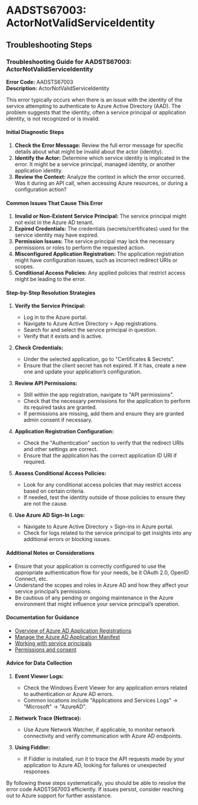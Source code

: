 
# AADSTS67003: ActorNotValidServiceIdentity


## Troubleshooting Steps
### Troubleshooting Guide for AADSTS67003: ActorNotValidServiceIdentity

**Error Code:** AADSTS67003  
**Description:** ActorNotValidServiceIdentity

This error typically occurs when there is an issue with the identity of the service attempting to authenticate to Azure Active Directory (AAD). The problem suggests that the identity, often a service principal or application identity, is not recognized or is invalid.

#### Initial Diagnostic Steps

1. **Check the Error Message:** Review the full error message for specific details about what might be invalid about the actor (identity).
2. **Identify the Actor:** Determine which service identity is implicated in the error. It might be a service principal, managed identity, or another application identity.
3. **Review the Context:** Analyze the context in which the error occurred. Was it during an API call, when accessing Azure resources, or during a configuration action?

#### Common Issues That Cause This Error

1. **Invalid or Non-Existent Service Principal:** The service principal might not exist in the Azure AD tenant.
2. **Expired Credentials:** The credentials (secrets/certificates) used for the service identity may have expired.
3. **Permission Issues:** The service principal may lack the necessary permissions or roles to perform the requested action.
4. **Misconfigured Application Registration:** The application registration might have configuration issues, such as incorrect redirect URIs or scopes.
5. **Conditional Access Policies:** Any applied policies that restrict access might be leading to the error.

#### Step-by-Step Resolution Strategies

1. **Verify the Service Principal:**
   - Log in to the Azure portal.
   - Navigate to Azure Active Directory > App registrations.
   - Search for and select the service principal in question.
   - Verify that it exists and is active.

2. **Check Credentials:**
   - Under the selected application, go to "Certificates & Secrets".
   - Ensure that the client secret has not expired. If it has, create a new one and update your application’s configuration.

3. **Review API Permissions:**
   - Still within the app registration, navigate to "API permissions".
   - Check that the necessary permissions for the application to perform its required tasks are granted.
   - If permissions are missing, add them and ensure they are granted admin consent if necessary.

4. **Application Registration Configuration:**
   - Check the "Authentication" section to verify that the redirect URIs and other settings are correct.
   - Ensure that the application has the correct application ID URI if required.

5. **Assess Conditional Access Policies:**
   - Look for any conditional access policies that may restrict access based on certain criteria.
   - If needed, test the identity outside of those policies to ensure they are not the cause.

6. **Use Azure AD Sign-In Logs:**
   - Navigate to Azure Active Directory > Sign-ins in Azure portal.
   - Check for logs related to the service principal to get insights into any additional errors or blocking issues.

#### Additional Notes or Considerations

- Ensure that your application is correctly configured to use the appropriate authentication flow for your needs, be it OAuth 2.0, OpenID Connect, etc.
- Understand the scopes and roles in Azure AD and how they affect your service principal’s permissions. 
- Be cautious of any pending or ongoing maintenance in the Azure environment that might influence your service principal’s operation.

#### Documentation for Guidance

- [Overview of Azure AD Application Registrations](https://docs.microsoft.com/en-us/azure/active-directory/develop/app-registrations-overview)
- [Manage the Azure AD Application Manifest](https://docs.microsoft.com/en-us/azure/active-directory/develop/application-manifest)
- [Working with service principals](https://docs.microsoft.com/en-us/azure/active-directory/develop/apps-roles)
- [Permissions and consent](https://docs.microsoft.com/en-us/azure/active-directory/develop/v1-app-permissions)

#### Advice for Data Collection

1. **Event Viewer Logs:**
   - Check the Windows Event Viewer for any application errors related to authentication or Azure AD errors.
   - Common locations include "Applications and Services Logs" -> "Microsoft" -> "AzureAD".

2. **Network Trace (Nettrace):**
   - Use Azure Network Watcher, if applicable, to monitor network connectivity and verify communication with Azure AD endpoints.

3. **Using Fiddler:**
   - If Fiddler is installed, run it to trace the API requests made by your application to Azure AD, looking for failures or unexpected responses.

By following these steps systematically, you should be able to resolve the error code AADSTS67003 efficiently. If issues persist, consider reaching out to Azure support for further assistance.